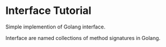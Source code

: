 # Interface Tutorial

Simple implemention of Golang interface.

Interface are named collections of method signatures in Golang.
